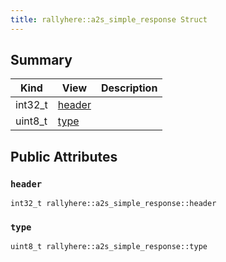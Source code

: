 ```yaml
---
title: rallyhere::a2s_simple_response Struct
---
```



## Summary
| Kind | View | Description |
|------|------|-------------|
|int32_t|[header](/game-host-adapter/structrallyhere_1_1a2s__simple__response/#structrallyhere_1_1a2s__simple__response_1aec3b8eca400c68045c4ce4a2170e86a6)||
|uint8_t|[type](/game-host-adapter/structrallyhere_1_1a2s__simple__response/#structrallyhere_1_1a2s__simple__response_1aa85694668d5183fe7f0640d72451887f)||
## Public Attributes



### `header` <a id="structrallyhere_1_1a2s__simple__response_1aec3b8eca400c68045c4ce4a2170e86a6"></a>

`int32_t rallyhere::a2s_simple_response::header`






### `type` <a id="structrallyhere_1_1a2s__simple__response_1aa85694668d5183fe7f0640d72451887f"></a>

`uint8_t rallyhere::a2s_simple_response::type`







